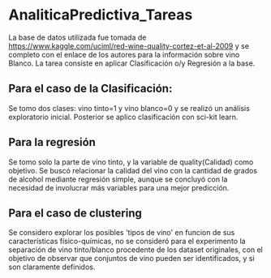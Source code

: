 # AnaliticaPredictiva_Tareas
La base de datos utilizada fue tomada de 
https://www.kaggle.com/uciml/red-wine-quality-cortez-et-al-2009
y se completo con el enlace de los autores para la información sobre vino Blanco.
La tarea consiste en aplicar Clasificación o/y Regresión a la base.
## Para el caso de la Clasificación: 
Se tomo dos clases: vino tinto=1 y vino blanco=0 y se realizó un análisis exploratorio inicial. Posterior se aplico clasificación con sci-kit learn.

## Para la regresión
Se tomo solo la parte de vino tinto, y la variable de quality(Calidad) como objetivo.
Se buscó relacionar la calidad del vino con la cantidad de grados de alcohol mediante regresión simple, aunque se concluyó con la necesidad de involucrar más variables para una mejor predicción.

## Para el caso de clustering
Se considero explorar los posibles 'tipos de vino' en funcion de sus características físico-químicas, no se consideró para el experimento la separación de vino tinto/blanco procedente de los dataset originales, con el objetivo de observar que conjuntos de vino pueden ser identificados, y si son claramente definidos.
